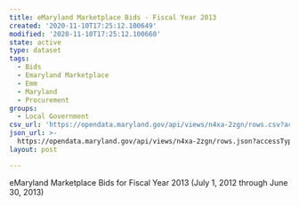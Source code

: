 ```yaml
---
title: eMaryland Marketplace Bids - Fiscal Year 2013
created: '2020-11-10T17:25:12.100649'
modified: '2020-11-10T17:25:12.100660'
state: active
type: dataset
tags:
  - Bids
  - Emaryland Marketplace
  - Emm
  - Maryland
  - Procurement
groups:
  - Local Government
csv_url: 'https://opendata.maryland.gov/api/views/n4xa-2zgn/rows.csv?accessType=DOWNLOAD'
json_url: >-
  https://opendata.maryland.gov/api/views/n4xa-2zgn/rows.json?accessType=DOWNLOAD
layout: post

---
```

eMaryland Marketplace Bids for Fiscal Year 2013 (July 1, 2012 through June 30, 2013)

